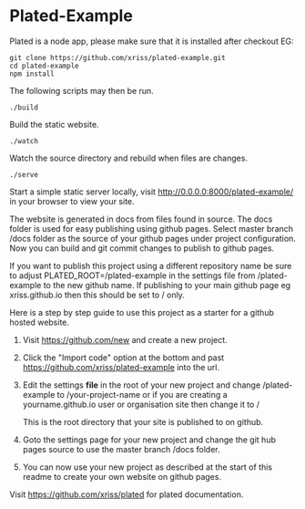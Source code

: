 # Plated-Example


Plated is a node app, please make sure that it is installed after checkout EG:

	git clone https://github.com/xriss/plated-example.git 
	cd plated-example
	npm install


The following scripts may then be run.


	./build

Build the static website.


	./watch

Watch the source directory and rebuild when files are changes.


	./serve

Start a simple static server locally, visit 
http://0.0.0.0:8000/plated-example/ in your browser to view your 
site.


The website is generated in docs from files found in source. The docs 
folder is used for easy publishing using github pages. Select master 
branch /docs folder as the source of your github pages under project 
configuration. Now you can build and git commit changes to publish to 
github pages.


If you want to publish this project using a different repository name 
be sure to adjust PLATED_ROOT=/plated-example in the settings file from 
/plated-example to the new github name. If publishing to your main 
github page eg xriss.github.io then this should be set to / only.

Here is a step by step guide to use this project as a starter for a github hosted website.

1. Visit https://github.com/new and create a new project.

2. Click the "Import code" option at the bottom and past 
https://github.com/xriss/plated-example into the url.

3. Edit the settings **file** in the root of your new project and change 
/plated-example to /your-project-name or if you are creating a 
yourname.github.io user or organisation site then change it to /

	This is the root directory that your site is published to on github.

4. Goto the settings page for your new project and change the git hub
pages source to use the master branch /docs folder.

5. You can now use your new project as described at the start of this
readme to create your own website on github pages.

Visit https://github.com/xriss/plated for plated documentation.
